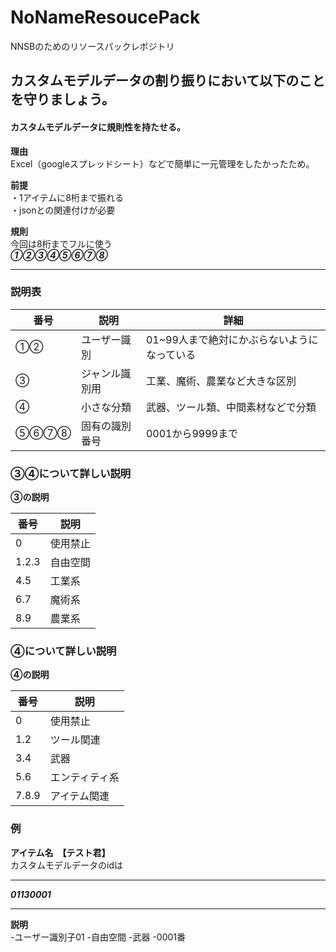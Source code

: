 # NoNameResoucePack
NNSBのためのリソースパックレポジトリ

## カスタムモデルデータの割り振りにおいて以下のことを守りましょう。



#### カスタムモデルデータに規則性を持たせる。

**理由**  
Excel（googleスプレッドシート）などで簡単に一元管理をしたかったため。  
  
  
**前提**  
・1アイテムに8桁まで振れる  
・jsonとの関連付けが必要  
  
  
**規則**  
今回は8桁までフルに使う    
***①②③④⑤⑥⑦⑧***  

***
  
  
### 説明表
|番号|説明|詳細|
----|----|----
|①②|ユーザー識別|01~99人まで絶対にかぶらないようになっている|
|③|ジャンル識別用|工業、魔術、農業など大きな区別|
|④|小さな分類|武器、ツール類、中間素材などで分類|
|⑤⑥⑦⑧|固有の識別番号|0001から9999まで|
  
  
### ③④について詳しい説明  
**③の説明**  
  
|番号|説明|
----|----
|0|使用禁止|
|1.2.3|自由空間|
|4.5|工業系|
|6.7|魔術系|
|8.9|農業系|
  
  
### ④について詳しい説明
**④の説明**  
  
|番号|説明|
----|----
|0|使用禁止|
|1.2|ツール関連|
|3.4|武器|
|5.6|エンティティ系|
|7.8.9|アイテム関連|
  
  
### 例
**アイテム名　【テスト君】**  
カスタムモデルデータのidは  
***
***01130001***
***  
  
**説明**  
  -ユーザー識別子01
  -自由空間
  -武器
  -0001番
  
  
